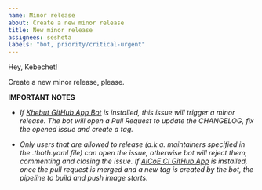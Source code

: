 ```yaml
---
name: Minor release
about: Create a new minor release
title: New minor release
assignees: sesheta
labels: "bot, priority/critical-urgent"
---
```


Hey, Kebechet!

Create a new minor release, please.

**IMPORTANT NOTES**

- _If [Khebut GitHub App Bot](https://github.com/apps/khebhut) is installed, this issue will trigger a minor release. The bot will open a Pull Request to update the CHANGELOG, fix the opened issue and create a tag._

- _Only users that are allowed to release (a.k.a. maintainers specified in the .thoth.yaml file) can open the issue, otherwise bot will reject them, commenting and closing the issue. If [AICoE CI GitHub App](https://github.com/apps/aicoe-ci) is installed, once the pull request is merged and a new tag is created by the bot, the pipeline to build and push image starts._

